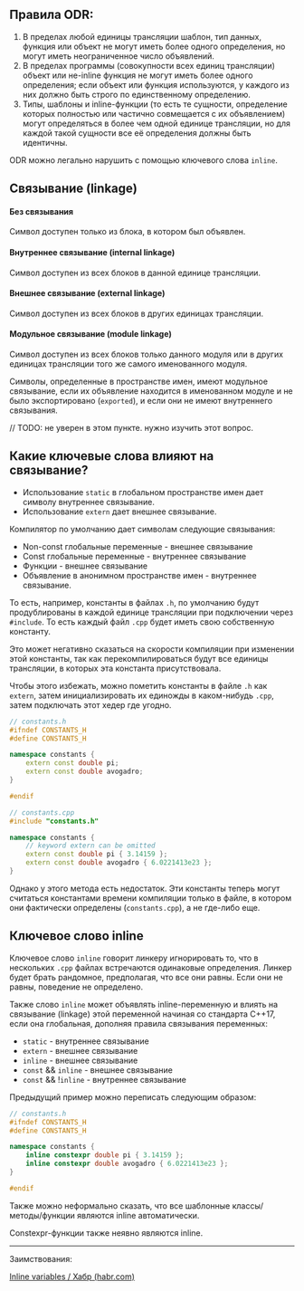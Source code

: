 ## Правила ODR:

1. В пределах любой единицы трансляции шаблон, тип данных, функция или объект не могут иметь более одного определения, но могут иметь неограниченное число объявлений.
2. В пределах программы (совокупности всех единиц трансляции) объект или не-inline функция не могут иметь более одного определения; если объект или функция используются, у каждого из них должно быть строго по единственному определению.
3. Типы, шаблоны и inline-функции (то есть те сущности, определение которых полностью или частично совмещается с их объявлением) могут определяться в более чем одной единице трансляции, но для каждой такой сущности все её определения должны быть идентичны.

ODR можно легально нарушить с помощью ключевого слова `inline`.

## Связывание (linkage)

#### Без связывания
Символ доступен только из блока, в котором был объявлен.

#### Внутреннее связывание (internal linkage)
Символ доступен из всех блоков в данной единице трансляции.

#### Внешнее связывание (external linkage)
Символ доступен из всех блоков в других единицах трансляции.

#### Модульное связывание (module linkage)
Символ доступен из всех блоков только данного модуля или в других единицах трансляции того же самого именованного модуля.

Символы, определенные в пространстве имен, имеют модульное связывание, если их объявление находится в именованном модуле и не было экспортировано (`exported`), и если они не имеют внутреннего связывания.

// TODO: не уверен в этом пункте. нужно изучить этот вопрос.

## Какие ключевые слова влияют на связывание?

* Использование `static` в глобальном пространстве имен дает символу внутреннее связывание.
* Использование `extern` дает внешнее связывание.

Компилятор по умолчанию дает символам следующие связывания:

* Non-const глобальные переменные - внешнее связывание
* Const глобальные переменные - внутреннее связывание
* Функции - внешнее связывание
* Объявление в анонимном пространстве имен - внутреннее связывание.

То есть, например, константы в файлах `.h`, по умолчанию будут продублированы в каждой единице трансляции при подключении через `#include`. То есть каждый файл `.cpp` будет иметь свою собственную константу.

Это может негативно сказаться на скорости компиляции при изменении этой константы, так как перекомпилироваться будут все единицы трансляции, в которых эта константа присутствовала.

Чтобы этого избежать, можно пометить константы в файле `.h` как `extern`, затем инициализировать их единожды в каком-нибудь `.cpp`, затем подключать этот хедер где угодно.

```cpp
// constants.h
#ifndef CONSTANTS_H
#define CONSTANTS_H

namespace constants {
    extern const double pi;
    extern const double avogadro;
}

#endif
```

```cpp
// constants.cpp
#include "constants.h"

namespace constants {
    // keyword extern can be omitted
    extern const double pi { 3.14159 };
    extern const double avogadro { 6.0221413e23 };
}
```

Однако у этого метода есть недостаток. Эти константы теперь могут считаться константами времени компиляции только в файле, в котором они фактически определены (`constants.cpp`), а не где-либо еще.

## Ключевое слово inline

Ключевое слово `inline` говорит линкеру игнорировать то, что в нескольких `.cpp` файлах встречаются одинаковые определения. Линкер будет брать рандомное, предполагая, что все они равны. Если они не равны, поведение не определено.

Также слово `inline` может объявлять inline-переменную и влиять на связывание (linkage) этой переменной начиная со стандарта C++17, если она глобальная, дополняя правила связывания переменных:

* `static` - внутреннее связывание
* `extern` - внешнее связывание
* `inline` - внешнее связывание
* `const` && `inline` - внешнее связывание
* `const` && !`inline` - внутреннее связывание

Предыдущий пример можно переписать следующим образом:

```cpp
// constants.h
#ifndef CONSTANTS_H
#define CONSTANTS_H

namespace constants {
    inline constexpr double pi { 3.14159 };
    inline constexpr double avogadro { 6.0221413e23 };
}

#endif
```

Также можно неформально сказать, что все шаблонные классы/методы/функции являются inline автоматически.

Constexpr-функции также неявно являются inline.

---

Заимствования:

[Inline variables / Хабр (habr.com)](https://habr.com/ru/company/otus/blog/561772/)

